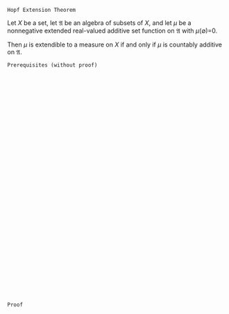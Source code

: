 ```
Hopf Extension Theorem
```

Let $X$ be a set, let $\mathfrak{A}$ be an algebra of subsets of $X$, and let $\mu$ be a nonnegative extended real-valued additive set function on $\mathfrak{A}$ with $\mu(\emptyset)$=0.

Then $\mu$ is extendible to a measure on $X$ if and only if $\mu$ is countably additive on $\mathfrak{A}$.
```
Prerequisites (without proof)
```



<br>
<br>
<br>
<br>
<br>
<br>
<br>
<br>
<br>
<br>
<br>
<br>
<br>
<br>
<br>
<br>
<br>
<br>
<br>
<br>
<br>
<br>
<br>
<br>
<br>
<br>
<br>
<br>
<br>
<br>


```
Proof
```
